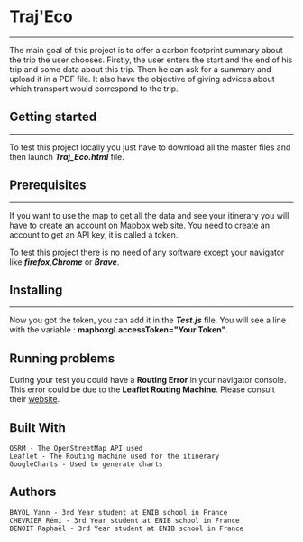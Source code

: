 # Traj'Eco
---
The main goal of this project is to offer a carbon footprint summary about the trip the user chooses. 
Firstly, the user enters the start and the end of his trip and some data about this trip.
Then he can ask for a summary and upload it in a PDF file.
It also have the objective of giving advices about which transport would correspond to the trip. 
## Getting started
---
To test this project locally you just have to download all the master files and then launch  ***Traj_Eco.html*** file. 
## Prerequisites
---
If you want to use the map to get all the data and see your itinerary you will have to create an account on [Mapbox](https://www.mapbox.com/)  web site.
You need to create an account to get an API key, it is called a token. 

To test this project there is no need of any software except your navigator like ***firefox***,***Chrome*** or ***Brave***.

## Installing
---
Now you got the token, you can add it in the ***Test.js*** file. You will see a line with the variable : **mapboxgl.accessToken="Your Token"**. 

## Running problems
During your test you could have a **Routing Error** in your navigator console. This error could be due to the **Leaflet Routing Machine**. Please consult their [website](https://www.liedman.net/leaflet-routing-machine/).

## Built With

    OSRM - The OpenStreetMap API used
    Leaflet - The Routing machine used for the itinerary
    GoogleCharts - Used to generate charts

## Authors

    BAYOL Yann - 3rd Year student at ENIB school in France
    CHEVRIER Rémi - 3rd Year student at ENIB school in France
    BENOIT Raphaël - 3rd Year student at ENIB school in France
